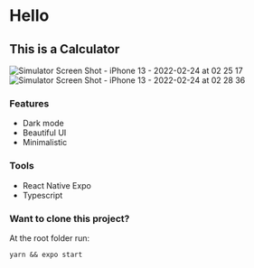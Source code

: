 # Hello

## This is a Calculator

![Simulator Screen Shot - iPhone 13 - 2022-02-24 at 02 25 17](https://user-images.githubusercontent.com/43630417/155477881-5bd39925-55c3-4e22-9966-9ebc0976a863.png)
![Simulator Screen Shot - iPhone 13 - 2022-02-24 at 02 28 36](https://user-images.githubusercontent.com/43630417/155478260-05e30110-3144-4e99-8690-048bc8a00c8f.png)

### Features
- Dark mode
- Beautiful UI
- Minimalistic

### Tools
- React Native Expo
- Typescript

### Want to clone this project?
At the root folder run:
```
yarn && expo start
```

